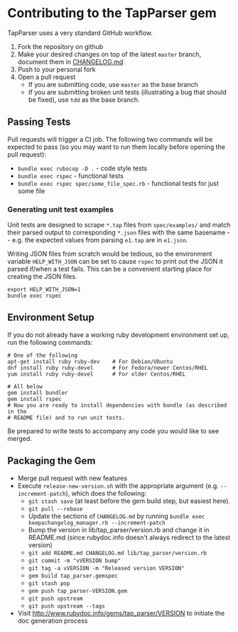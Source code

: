 # Contributing to the TapParser gem

TapParser uses a very standard GitHub workflow.

1. Fork the repository on github
2. Make your desired changes on top of the latest `master` branch, document them in [CHANGELOG.md](CHANGELOG.md)
3. Push to your personal fork
4. Open a pull request
    * If you are submitting code, use `master` as the base branch
    * If you are submitting broken unit tests (illustrating a bug that should be fixed), use `tdd` as the base branch.

## Passing Tests

Pull requests will trigger a CI job.  The following two commands will be expected to pass (so you may want to run them locally before opening the pull request):

* `bundle exec rubocop -D .` - code style tests
* `bundle exec rspec` - functional tests
* `bundle exec rspec spec/some_file_spec.rb` - functional tests for just some file

### Generating unit test examples

Unit tests are designed to scrape `*.tap` files from `spec/examples/` and match their parsed output to corresponding `*.json` files with the same basename -- e.g. the expected values from parsing `e1.tap` are in `e1.json`.

Writing JSON files from scratch would be tedious, so the environment variable `HELP_WITH_JSON` can be set to cause `rspec` to print out the JSON it parsed if/when a test fails.  This can be a convenient starting place for creating the JSON files.

```shell
export HELP_WITH_JSON=1
bundle exec rspec
```


## Environment Setup

If you do not already have a working ruby development environment set up, run the following commands:

```shell
# One of the following
apt-get install ruby ruby-dev    # For Debian/Ubuntu
dnf install ruby ruby-devel      # For Fedora/newer Centos/RHEL
yum install ruby ruby-devel      # For older Centos/RHEL

# All below
gem install bundler
gem install rspec
# Now you are ready to install dependencies with bundle (as described in the
# README file) and to run unit tests.
```

Be prepared to write tests to accompany any code you would like to see merged.


## Packaging the Gem

* Merge pull request with new features
* Execute `release-new-version.sh` with the appropriate argument (e.g. `--increment-patch`), which does the following:
    * `git stash save` (at least before the gem build step, but easiest here).
    * `git pull --rebase`
    * Update the sections of `CHANGELOG.md` by running `bundle exec keepachangelog_manager.rb --increment-patch`
    * Bump the version in lib/tap_parser/version.rb and change it in README.md (since rubydoc.info doesn't always redirect to the latest version)
    * `git add README.md CHANGELOG.md lib/tap_parser/version.rb`
    * `git commit -m "vVERSION bump"`
    * `git tag -a vVERSION -m "Released version VERSION"`
    * `gem build tap_parser.gemspec`
    * `git stash pop`
    * `gem push tap_parser-VERSION.gem`
    * `git push upstream`
    * `git push upstream --tags`
* Visit http://www.rubydoc.info/gems/tap_parser/VERSION to initiate the doc generation process
